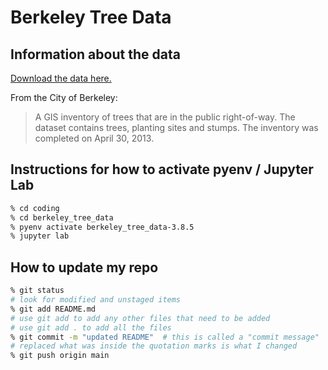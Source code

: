 # Berkeley Tree Data


## Information about the data

[Download the data here.](https://data.cityofberkeley.info/Natural-Resources/City-Trees/9t35-jmin)

From the City of Berkeley:

> A GIS inventory of trees that are in the public right-of-way. 
> The dataset contains trees, planting sites and stumps. The inventory 
> was completed on April 30, 2013.


## Instructions for how to activate pyenv / Jupyter Lab

```sh
% cd coding
% cd berkeley_tree_data
% pyenv activate berkeley_tree_data-3.8.5 
% jupyter lab
```

## How to update my repo
```sh
% git status 
# look for modified and unstaged items
% git add README.md 
# use git add to add any other files that need to be added
# use git add . to add all the files
% git commit -m "updated README"  # this is called a "commit message"
# replaced what was inside the quotation marks is what I changed
% git push origin main 

```
